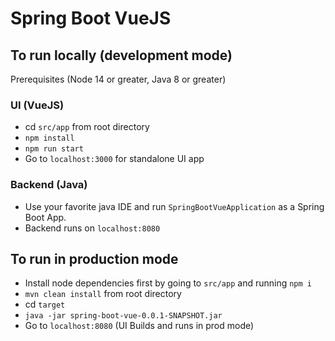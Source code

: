 # Spring Boot VueJS

## To run locally (development mode)

Prerequisites (Node 14 or greater, Java 8 or greater)

### UI (VueJS)
* cd `src/app` from root directory
* `npm install` 
* `npm run start`
* Go to `localhost:3000` for standalone UI app

### Backend (Java)
* Use your favorite java IDE and run `SpringBootVueApplication` as a Spring Boot App.
* Backend runs on `localhost:8080`


## To run in production mode 
* Install node dependencies first by going to `src/app` and running `npm i`
* `mvn clean install` from root directory
* cd `target`
* `java -jar spring-boot-vue-0.0.1-SNAPSHOT.jar`
* Go to `localhost:8080` (UI Builds and runs in prod mode)
